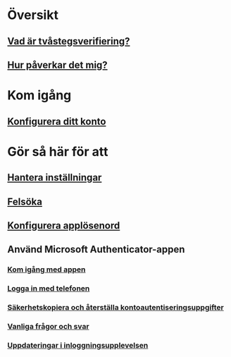 # Översikt
## [Vad är tvåstegsverifiering?](multi-factor-authentication-end-user.md)
## [Hur påverkar det mig?](multi-factor-authentication-end-user-signin.md)

# Kom igång
## [Konfigurera ditt konto](multi-factor-authentication-end-user-first-time.md)

# Gör så här för att
## [Hantera inställningar](multi-factor-authentication-end-user-manage-settings.md)
## [Felsöka](multi-factor-authentication-end-user-troubleshoot.md)
## [Konfigurera applösenord](multi-factor-authentication-end-user-app-passwords.md)
## Använd Microsoft Authenticator-appen
### [Kom igång med appen](microsoft-authenticator-app-how-to.md)
### [Logga in med telefonen](microsoft-authenticator-app-phone-signin-faq.md)
### [Säkerhetskopiera och återställa kontoautentiseringsuppgifter](microsoft-authenticator-app-backup-and-recovery.md)
### [Vanliga frågor och svar](microsoft-authenticator-app-faq.md)
### [Uppdateringar i inloggningsupplevelsen](sign-in-experience-updates.md)